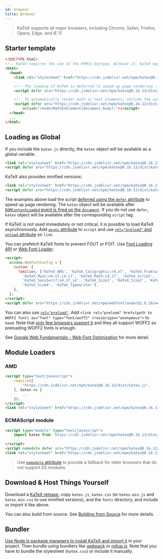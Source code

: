 ```yaml
---
id: browser
title: Browser
---
```

> KaTeX supports all major browsers, including Chrome, Safari, Firefox, Opera, Edge, and IE 11.

## Starter template

```html
<!DOCTYPE html>
<!-- KaTeX requires the use of the HTML5 doctype. Without it, KaTeX may not render properly -->
<html>
  <head>
    <link rel="stylesheet" href="https://cdn.jsdelivr.net/npm/katex@0.16.13/dist/katex.min.css" integrity="sha384-zbfIHNuzh376xnNwg57dvZ5Efh5rIH7XhUz6oXBlVORc5vofb/+XJagCnNy5t4OV" crossorigin="anonymous">

    <!-- The loading of KaTeX is deferred to speed up page rendering -->
    <script defer src="https://cdn.jsdelivr.net/npm/katex@0.16.13/dist/katex.min.js" integrity="sha384-hJogzKcXN+eoavCV4I7R4pxsAyyTn1Pb5B5+ivCOZn3w2SxZrgGvXmcCia0jnt6N" crossorigin="anonymous"></script>

    <!-- To automatically render math in text elements, include the auto-render extension: -->
    <script defer src="https://cdn.jsdelivr.net/npm/katex@0.16.13/dist/contrib/auto-render.min.js" integrity="sha384-hCXGrW6PitJEwbkoStFjeJxv+fSOOQKOPbJxSfM6G5sWZjAyWhXiTIIAmQqnlLlh" crossorigin="anonymous"
        onload="renderMathInElement(document.body);"></script>
  </head>
  ...
</html>
```

## Loading as Global
If you include the `katex.js` directly, the `katex` object will be available as
a global variable.

```html
<link rel="stylesheet" href="https://cdn.jsdelivr.net/npm/katex@0.16.13/dist/katex.css" integrity="sha384-Qy7KxdSXD19cH02HRj87Zc1wQ/lLWKLAoGwLhwf89Orq1EY9e5rb788MwF3rvQVP" crossorigin="anonymous">
<script defer src="https://cdn.jsdelivr.net/npm/katex@0.16.13/dist/katex.js" integrity="sha384-LxDbY+dL9+EeFsbabqETJhBOS8pxwfi81S5qgnaQpzsYqLUfh+jMH51bN5hMRO2c" crossorigin="anonymous"></script>
```

KaTeX also provides minified versions:

```html
<link rel="stylesheet" href="https://cdn.jsdelivr.net/npm/katex@0.16.13/dist/katex.min.css" integrity="sha384-zbfIHNuzh376xnNwg57dvZ5Efh5rIH7XhUz6oXBlVORc5vofb/+XJagCnNy5t4OV" crossorigin="anonymous">
<script defer src="https://cdn.jsdelivr.net/npm/katex@0.16.13/dist/katex.min.js" integrity="sha384-hJogzKcXN+eoavCV4I7R4pxsAyyTn1Pb5B5+ivCOZn3w2SxZrgGvXmcCia0jnt6N" crossorigin="anonymous"></script>
```

The examples above load the script [deferred using the `defer` attribute](https://developer.mozilla.org/en/HTML/Element/script#Attributes)
to speed up page rendering. The `katex` object will be available after
[`DOMContentLoaded` event is fired on the `document`](https://developer.mozilla.org/ko/docs/Web/Reference/Events/DOMContentLoaded).
If you do not use `defer`, `katex` object will be available after the corresponding
`script` tag.

If KaTeX is not used immediately or not critical, it is possible to load KaTeX
asynchronously. Add [`async` attribute](https://developer.mozilla.org/en/HTML/Element/script#Attributes)
to `script` and use [`rel="preload"` and `onload` attribute](https://github.com/filamentgroup/loadCSS)
on `link`.

You can prefetch KaTeX fonts to prevent FOUT or FOIT. Use [Font Loading API](https://developer.mozilla.org/en-US/docs/Web/API/CSS_Font_Loading_API)
or [Web Font Loader](https://github.com/typekit/webfontloader):

```html
<script>
  window.WebFontConfig = {
    custom: {
      families: ['KaTeX_AMS', 'KaTeX_Caligraphic:n4,n7', 'KaTeX_Fraktur:n4,n7',
        'KaTeX_Main:n4,n7,i4,i7', 'KaTeX_Math:i4,i7', 'KaTeX_Script',
        'KaTeX_SansSerif:n4,n7,i4', 'KaTeX_Size1', 'KaTeX_Size2', 'KaTeX_Size3',
        'KaTeX_Size4', 'KaTeX_Typewriter'],
    },
  };
</script>
<script defer src="https://cdn.jsdelivr.net/npm/webfontloader@1.6.28/webfontloader.js" integrity="sha256-4O4pS1SH31ZqrSO2A/2QJTVjTPqVe+jnYgOWUVr7EEc=" crossorigin="anonymous"></script>
```

You can also use [`rel="preload"`](https://developer.mozilla.org/en-US/docs/Web/HTML/Preloading_content).
Add `<link rel="preload" href=(path to WOFF2 font) as="font" type="font/woff2" crossorigin="anonymous">`
to `head`. Note that [only few browsers support it](https://caniuse.com/#feat=link-rel-preload)
and they all support WOFF2 so preloading WOFF2 fonts is enough.

See [Google Web Fundamentals - Web Font Optimization](https://developers.google.com/web/fundamentals/performance/optimizing-content-efficiency/webfont-optimization)
for more detail.

## Module Loaders
### AMD
```html
<script type="text/javascript">
    require([
        "https://cdn.jsdelivr.net/npm/katex@0.16.13/dist/katex.js",
    ], katex => {
        ...
    });
</script>
<link rel="stylesheet" href="https://cdn.jsdelivr.net/npm/katex@0.16.13/dist/katex.css" integrity="sha384-Qy7KxdSXD19cH02HRj87Zc1wQ/lLWKLAoGwLhwf89Orq1EY9e5rb788MwF3rvQVP" crossorigin="anonymous">
```

### ECMAScript module
```html
<script type="module" type="text/javascript">
    import katex from 'https://cdn.jsdelivr.net/npm/katex@0.16.13/dist/katex.mjs';
    ...
</script>
<script nomodule defer src="https://cdn.jsdelivr.net/npm/katex@0.16.13/dist/katex.js" integrity="sha384-LxDbY+dL9+EeFsbabqETJhBOS8pxwfi81S5qgnaQpzsYqLUfh+jMH51bN5hMRO2c" crossorigin="anonymous"></script>
<link rel="stylesheet" href="https://cdn.jsdelivr.net/npm/katex@0.16.13/dist/katex.css" integrity="sha384-Qy7KxdSXD19cH02HRj87Zc1wQ/lLWKLAoGwLhwf89Orq1EY9e5rb788MwF3rvQVP" crossorigin="anonymous">
```

> Use [`nomodule` attribute](https://developer.mozilla.org/en/HTML/Element/script#Attributes)
to provide a fallback for older browsers that do not support ES modules.

## Download & Host Things Yourself
Download a [KaTeX release](https://github.com/KaTeX/KaTeX/releases),
copy `katex.js`, `katex.css`
(or `katex.min.js` and `katex.min.css` to use minified versions),
and the `fonts` directory, and include or import it like above.

You can also build from source. See [Building from Source](node.md#building-from-source)
for more details.

## Bundler
[Use Node.js package managers to install KaTeX and import it](node.md) in your
project. Then bundle using bundlers like [webpack](https://webpack.js.org/) or
[rollup.js](https://rollupjs.org/). Note that you have to bundle the stylesheet
(`katex.css`) or include it manually.
